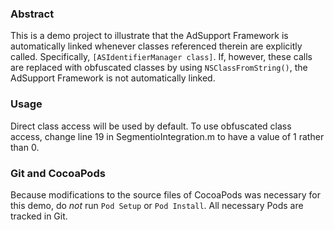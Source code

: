 ### Abstract

This is a demo project to illustrate that the AdSupport Framework is automatically linked whenever classes referenced therein are explicitly called. Specifically, `[ASIdentifierManager class]`. If, however, these calls are replaced with obfuscated classes by using `NSClassFromString()`, the AdSupport Framework is not automatically linked.

### Usage

Direct class access will be used by default. To use obfuscated class access, change line 19 in SegmentioIntegration.m to have a value of 1 rather than 0. 

### Git and CocoaPods

Because modifications to the source files of CocoaPods was necessary for this demo, do _not_ run `Pod Setup` or `Pod Install`. All necessary Pods are tracked in Git. 
